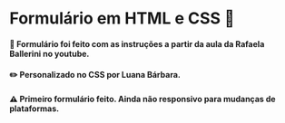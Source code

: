 # Formulário em HTML e CSS 📄

#### 📍 Formulário foi feito com as instruções a partir da aula da Rafaela Ballerini no youtube.

#### ✏️ Personalizado no CSS por Luana Bárbara.

#### ⚠️ Primeiro formulário feito. Ainda não responsivo para mudanças de plataformas.


